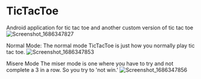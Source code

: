 # TicTacToe
 Android application for tic tac toe and another custom version of tic tac toe
 ![Screenshot_1686347827](https://github.com/stfnylim/TicTacToe/assets/31866447/2f39d9d9-49f4-408e-a71d-64905c302cb0)

Normal Mode:
The normal mode TicTacToe is just how you normally play tic tac toe.
![Screenshot_1686347853](https://github.com/stfnylim/TicTacToe/assets/31866447/b17ef678-7f9e-472b-ab36-4fe7dbfe88dd)

Misere Mode
The miser mode is one where you have to try and not complete a 3 in a row. So you try to 'not win.'
![Screenshot_1686347856](https://github.com/stfnylim/TicTacToe/assets/31866447/edd3021a-da97-4afc-aec5-12a7df8fe530)



